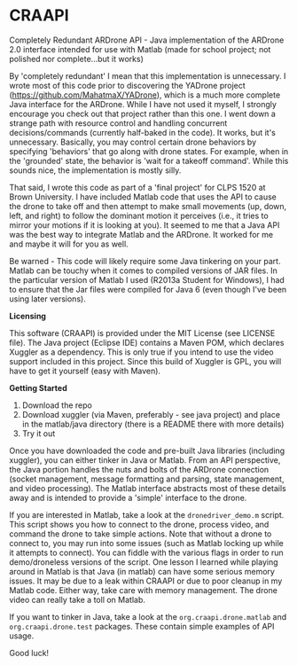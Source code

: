 CRAAPI
======

Completely Redundant ARDrone API - Java implementation of the ARDrone 2.0 interface intended for use with Matlab (made for school project; not polished nor complete...but it works)

By 'completely redundant' I mean that this implementation is unnecessary. I wrote most of this code prior to discovering the YADrone project (https://github.com/MahatmaX/YADrone), which is a much more complete Java interface for the ARDrone. While I have not used it myself, I strongly encourage you check out that project rather than this one. I went down a strange path with resource control and handling concurrent decisions/commands (currently half-baked in the code). It works, but it's unnecessary. Basically, you may control certain drone behaviors by specifying 'behaviors' that go along with drone states. For example, when in the 'grounded' state, the behavior is 'wait for a takeoff command'. While this sounds nice, the implementation is mostly silly.

That said, I wrote this code as part of a 'final project' for CLPS 1520 at Brown University. I have included Matlab code that uses the API to cause the drone to take off and then attempt to make small movements (up, down, left, and right) to follow the dominant motion it perceives (i.e., it tries to mirror your motions if it is looking at you). It seemed to me that a Java API was the best way to integrate Matlab and the ARDrone. It worked for me and maybe it will for you as well.

Be warned - This code will likely require some Java tinkering on your part. Matlab can be touchy when it comes to compiled versions of JAR files. In the particular version of Matlab I used (R2013a Student for Windows), I had to ensure that the Jar files were compiled for Java 6 (even though I've been using later versions).

<b>Licensing</b>

This software (CRAAPI) is provided under the MIT License (see LICENSE file). The Java project (Eclipse IDE) contains a Maven POM, which declares Xuggler as a dependency. This is only true if you intend to use the video support included in this project. Since this build of Xuggler is GPL, you will have to get it yourself (easy with Maven).

<b>Getting Started</b>

1. Download the repo
2. Download xuggler (via Maven, preferably - see java project) and place in the matlab/java directory (there is a README there with more details)
3. Try it out

Once you have downloaded the code and pre-built Java libraries (including xuggler), you can either tinker in Java or Matlab. From an API perspective, the Java portion handles the nuts and bolts of the ARDrone connection (socket management, message formatting and parsing, state management, and video processing). The Matlab interface abstracts most of these details away and is intended to provide a 'simple' interface to the drone.

If you are interested in Matlab, take a look at the <code>dronedriver_demo.m</code> script. This script shows you how to connect to the drone, process video, and command the drone to take simple actions. Note that without a drone to connect to, you may run into some issues (such as Matlab locking up while it attempts to connect). You can fiddle with the various flags in order to run demo/droneless versions of the script. One lesson I learned while playing around in Matlab is that Java (in matlab) can have some serious memory issues. It may be due to a leak within CRAAPI or due to poor cleanup in my Matlab code. Either way, take care with memory management. The drone video can really take a toll on Matlab.

If you want to tinker in Java, take a look at the <code>org.craapi.drone.matlab</code> and <code>org.craapi.drone.test</code> packages. These contain simple examples of API usage.

Good luck!
